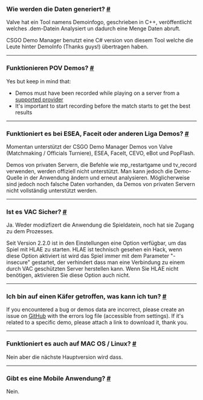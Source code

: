<a class="anchor" id="data-generation"></a>

### Wie werden die Daten generiert? [#](/docs/about#data-generation)

Valve hat ein Tool namens Demoinfogo, geschrieben in C++, veröffentlicht welches .dem-Datein Analysiert un dadurch eine Menge Daten abruft.

CSGO Demo Manager benutzt eine C# version von diesem Tool welche die Leute hinter DemoInfo (Thanks guys!) übertragen haben.

---

<a class="anchor" id="pov-support"></a>

### Funktionieren POV Demos? [#](/docs/about#pov-support)

Yes but keep in mind that:

- Demos must have been recorded while playing on a server from a [supported provider](/docs/about#provider-support)
- It's important to start recording before the match starts to get the best results

---

<a class="anchor" id="provider-support"></a>

### Funktioniert es bei ESEA, Faceit oder anderen Liga Demos? [#](/docs/about#provider-support)

Momentan unterstützt der CSGO Demo Manager Demos von Valve (Matchmaking / Officials Turniere), ESEA, FaceIt, CEVO, eBot und PopFlash.

Demos von privaten Servern, die Befehle wie mp_restartgame und tv_record verwenden, werden offiziell nicht unterstützt. Man kann jedoch die Demo-Quelle in der Anwendung ändern und erneut analysieren. Möglicherweise sind jedoch noch falsche Daten vorhanden, da Demos von privaten Servern nicht vollständig unterstützt werden.

---

<a class="anchor" id="vac"></a>

### Ist es VAC Sicher? [#](/docs/about#vac)

Ja. Weder modizfizert die Anwendung die Spieldatein, noch hat sie Zugang zu dem Prozesses.

Seit Version 2.2.0 ist in den Einstellungen eine Option verfügbar, um das Spiel mit HLAE zu starten. HLAE ist technisch gesehen ein Hack, wenn diese Option aktiviert ist wird das Spiel immer mit dem Parameter "-insecure" gestartet, der verhindert dass man eine Verbindung zu einem durch VAC geschützten Server herstellen kann. Wenn Sie HLAE nicht benötigen, aktivieren Sie diese Option auch nicht.

---

<a class="anchor" id="bug"></a>

### Ich bin auf einen Käfer getroffen, was kann ich tun? [#](/docs/about#bug)

If you encountered a bug or demos data are incorrect, please create an issue on [GitHub](https://github.com/akiver/CSGO-Demos-Manager/issues) with the errors log file (accessible from settings). If it's related to a specific demo, please attach a link to download it, thank you.

---

<a class="anchor" id="os-compatibility"></a>

### Funktioniert es auch auf MAC OS / Linux? [#](/docs/about#os-compatibility)

Nein aber die nächste Hauptversion wird dass.

---

<a class="anchor" id="mobile-app"></a>

### Gibt es eine Mobile Anwendung? [#](/docs/about#mobile-app)

Nein.
